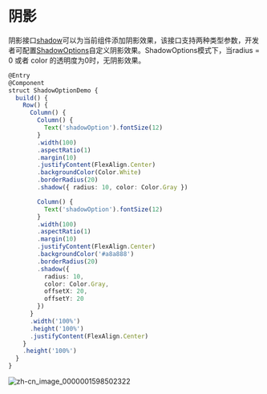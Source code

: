 # 阴影
<!--Kit: ArkUI-->
<!--Subsystem: ArkUI-->
<!--Owner: @CCFFWW-->
<!--Designer: @CCFFWW-->
<!--Tester: @lxl007-->
<!--Adviser: @HelloCrease-->


阴影接口[shadow](../reference/apis-arkui/arkui-ts/ts-universal-attributes-image-effect.md#shadow)可以为当前组件添加阴影效果，该接口支持两种类型参数，开发者可配置[ShadowOptions](../reference/apis-arkui/arkui-ts/ts-universal-attributes-image-effect.md#shadowoptions对象说明)自定义阴影效果。ShadowOptions模式下，当radius = 0 或者 color 的透明度为0时，无阴影效果。



```ts
@Entry
@Component
struct ShadowOptionDemo {
  build() {
    Row() {
      Column() {
        Column() {
          Text('shadowOption').fontSize(12)
        }
        .width(100)
        .aspectRatio(1)
        .margin(10)
        .justifyContent(FlexAlign.Center)
        .backgroundColor(Color.White)
        .borderRadius(20)
        .shadow({ radius: 10, color: Color.Gray })

        Column() {
          Text('shadowOption').fontSize(12)
        }
        .width(100)
        .aspectRatio(1)
        .margin(10)
        .justifyContent(FlexAlign.Center)
        .backgroundColor('#a8a888')
        .borderRadius(20)
        .shadow({
          radius: 10,
          color: Color.Gray,
          offsetX: 20,
          offsetY: 20
        })
      }
      .width('100%')
      .height('100%')
      .justifyContent(FlexAlign.Center)
    }
    .height('100%')
  }
}
```



![zh-cn_image_0000001598502322](figures/zh-cn_image_0000001598502322.png)
